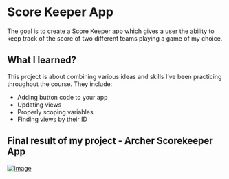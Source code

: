 # Score Keeper App
The goal is to create a Score Keeper app which gives a user the ability to keep track of the score of two different teams playing a game of my choice.

## What I learned? ##
This project is about combining various ideas and skills I’ve been practicing throughout the course. They include:

* Adding button code to your app
* Updating views
* Properly scoping variables
* Finding views by their ID

## Final result of my project - Archer Scorekeeper App

[![image](https://user-images.githubusercontent.com/31850356/113475141-0e2ed700-9474-11eb-82d7-fd25cb67a2e2.png)](https://www.youtube.com/watch?v=DDV6UHTEUKc)
